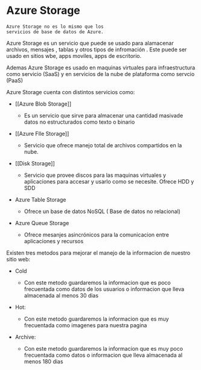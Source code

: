 # Azure Storage
	Azure Storage no es lo mismo que los 
	servicios de base de datos de Azure.
	
Azure Storage es un servicio que puede se usado para alamacenar archivos, mensajes , tablas y otros tipos de infromación . Este puede ser usado en sitios wbe, apps moviles, apps de escritorio. 

Ademas Azure Storage es usado en maquinas virtuales para infraestructura como servicio (SaaS) y en servicios de la nube de plataforma como servcio (PaaS)

Azure Storage cuenta con distintos servicios como:

-  [[Azure Blob Storage]]
	- Es un servicio que sirve para almacenar una  cantidad masivade datos no estructurados como texto o binario
	
- [[Azure FIle Storage]]
	-  Servicio que ofrece manejo total de archivos compartidos en la nube.

- [[Disk Storage]] 
	-  Servicio que provee discos para las maquinas virtuales y aplicaciones para accesar y usarlo como se necesite. Ofrece HDD y SDD

- Azure Table Storage
	-  Ofrece un base de datos NoSQL ( Base de datos no relacional)
	
- Azure Queue Storage 
	- Ofrece mesanjes asincrónicos para la comunicacion entre aplicaciones y recursos

Existen tres metodos para mejorar el manejo de la informacion de nuestro sitio web:

- Cold
	-  Con este metodo guardaremos la informacion que es poco frecuentada como datos de los usuarios o informacion que lleva almacenada al menos 30 dias

- Hot:
	- Con este metodo guardaremos la informacion que es muy frecuentada como imagenes para nuestra pagina

- Archive:
	-  Con este metodo guardaremos la informacion que es muy poco frecuentada como datos o informacion que lleva almacenada al menos 180 dias